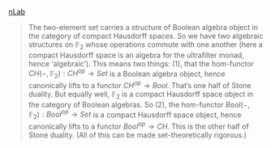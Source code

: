 
[nLab](https://ncatlab.org/nlab/show/Stone+duality)

> The two-element set carries a structure of Boolean algebra object in the category of compact Hausdorff spaces. So we have two algebraic structures on $\mathbb{F}_2$ whose operations commute with one another (here a compact Hausdorff space is an algebra for the ultrafilter monad, hence ‘algebraic’). This means two things: (1), that the hom-functor $CH(-, \mathbb{F}_2): CH^{op} \to Set$ is a Boolean algebra object, hence canonically lifts to a functor $CH^{op} \to Bool$. That’s one half of Stone duality. But equally well, $\mathbb{F}_2$ is a compact Hausdorff space object in the category of Boolean algebras. So (2), the hom-functor $Bool(-, \mathbb{F}_2): Bool^{op} \to Set$ is a compact Hausdorff space object, hence canonically lifts to a functor $Bool^{op} \to CH$. This is the other half of Stone duality. (All of this can be made set-theoretically rigorous.)

